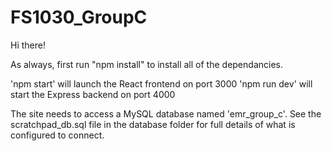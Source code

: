 # FS1030_GroupC

Hi there!

As always, first run "npm install" to install all of the dependancies.

'npm start' will launch the React frontend on port 3000
'npm run dev' will start the Express backend on port 4000

The site needs to access a MySQL database named 'emr_group_c'.  See the scratchpad_db.sql file in the database folder for full details of what is configured to connect.
